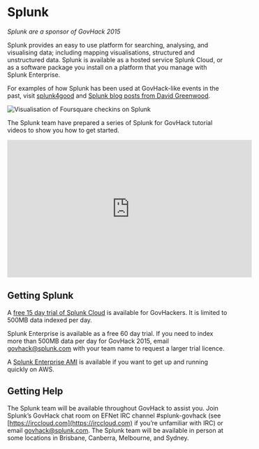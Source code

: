 # Splunk

*Splunk are a sponsor of GovHack 2015*

Splunk provides an easy to use platform for searching, analysing, and visualising data; including mapping visualisations, structured and unstructured data. Splunk is available as a hosted service Splunk Cloud, or as a software package you install on a platform that you manage with Splunk Enterprise.

For examples of how Splunk has been used at GovHack-like events in the past, visit [splunk4good](http://splunk4good.com) and [Splunk blog posts from David Greenwood](http://blogs.splunk.com/author/dgreenwood/).

![Visualisation of Foursquare checkins on Splunk](../imgs/splunk-foursquare-checkins.png)

The Splunk team have prepared a series of Splunk for GovHack tutorial videos to show you how to get started.

<iframe width="560" height="315" src="https://www.youtube.com/embed/api02uKJYLU?list=PLHYCtvQafAUqCbtgIbxH1VPaAOBQjDRnO" frameborder="0" allowfullscreen></iframe>

## Getting Splunk
A [free 15 day trial of Splunk Cloud](https://www.splunk.com/getsplunk/onlinesandbox) is available for GovHackers. It is limited to 500MB data indexed per day.

Splunk Enterprise is available as a free 60 day trial. If you need to index more than 500MB data per day for GovHack 2015, email [govhack@splunk.com](mailto:govhack@splunk.com) with your team name to request a larger trial licence.

A [Splunk Enterprise AMI](https://aws.amazon.com/marketplace/pp/B00GIZITUO) is available if you want to get up and running quickly on AWS.

## Getting Help

The Splunk team will be available throughout GovHack to assist you. Join Splunk’s GovHack chat room on EFNet IRC channel #splunk-govhack (see [https://irccloud.com](https://irccloud.com) if you’re unfamiliar with IRC) or email govhack@splunk.com. The Splunk team will be available in person at some locations in Brisbane, Canberra, Melbourne, and Sydney.

